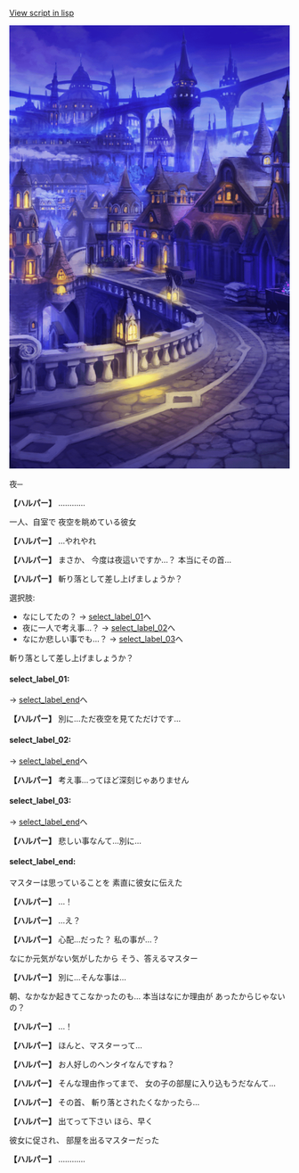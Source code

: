 [View script in lisp](../scripts/20201202.txt)

![town_night.png](../images/backgrounds/town_night.png)

夜─

**【ハルパー】**
…………

一人、自室で
夜空を眺めている彼女

**【ハルパー】**
…やれやれ

**【ハルパー】**
まさか、
今度は夜這いですか…？
本当にその首…

**【ハルパー】**
斬り落として差し上げましょうか？

選択肢:
- なにしてたの？ → [select_label_01](#select_label_01)へ
- 夜に一人で考え事…？ → [select_label_02](#select_label_02)へ
- なにか悲しい事でも…？ → [select_label_03](#select_label_03)へ

斬り落として差し上げましょうか？

#### select_label_01:
 → [select_label_end](#select_label_end)へ

**【ハルパー】**
別に…ただ夜空を見てただけです…

#### select_label_02:
 → [select_label_end](#select_label_end)へ

**【ハルパー】**
考え事…ってほど深刻じゃありません

#### select_label_03:
 → [select_label_end](#select_label_end)へ

**【ハルパー】**
悲しい事なんて…別に…

#### select_label_end:

マスターは思っていることを
素直に彼女に伝えた

**【ハルパー】**
…！

**【ハルパー】**
…え？

**【ハルパー】**
心配…だった？
私の事が…？

なにか元気がない気がしたから
そう、答えるマスター

**【ハルパー】**
別に…そんな事は…

朝、なかなか起きてこなかったのも…
本当はなにか理由が
あったからじゃないの？

**【ハルパー】**
…！

**【ハルパー】**
ほんと、マスターって…

**【ハルパー】**
お人好しのヘンタイなんですね？

**【ハルパー】**
そんな理由作ってまで、
女の子の部屋に入り込もうだなんて…

**【ハルパー】**
その首、
斬り落とされたくなかったら…

**【ハルパー】**
出てって下さい
ほら、早く

彼女に促され、
部屋を出るマスターだった

**【ハルパー】**
…………
